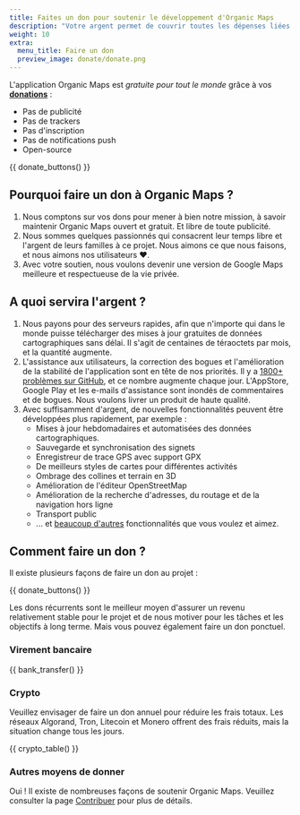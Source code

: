 ```yaml
---
title: Faites un don pour soutenir le développement d'Organic Maps
description: "Votre argent permet de couvrir toutes les dépenses liées au projet et nous motive à améliorer Organic Maps."
weight: 10
extra:
  menu_title: Faire un don
  preview_image: donate/donate.png
---
```


L'application Organic Maps est _gratuite pour tout le monde_ grâce à vos **[donations][stripe]** :

- Pas de publicité
- Pas de trackers
- Pas d'inscription
- Pas de notifications push
- Open-source

{{ donate_buttons() }}

## Pourquoi faire un don à Organic Maps ?

1. Nous comptons sur vos dons pour mener à bien notre mission, à savoir maintenir Organic Maps ouvert et gratuit.
   Et libre de toute publicité.
2. Nous sommes quelques passionnés qui consacrent leur temps libre et l'argent de leurs familles à ce projet.
   Nous aimons ce que nous faisons, et nous aimons nos utilisateurs ❤️.
3. Avec votre soutien, nous voulons devenir une version de Google Maps meilleure et respectueuse de la vie privée.

## A quoi servira l'argent ?

1. Nous payons pour des serveurs rapides, afin que n'importe qui dans le monde puisse télécharger des mises à jour gratuites de données cartographiques sans délai.
   Il s'agit de centaines de téraoctets par mois, et la quantité augmente.
2. L'assistance aux utilisateurs, la correction des bogues et l'amélioration de la stabilité de l'application sont en tête de nos priorités.
   Il y a [1800+ problèmes sur GitHub][github issues], et ce nombre augmente chaque jour.
   L'AppStore, Google Play et les e-mails d'assistance sont inondés de commentaires et de bogues. Nous voulons livrer un produit de haute qualité.
3. Avec suffisamment d'argent, de nouvelles fonctionnalités peuvent être développées plus rapidement, par exemple :
   - Mises à jour hebdomadaires et automatisées des données cartographiques.
   - Sauvegarde et synchronisation des signets
   - Enregistreur de trace GPS avec support GPX
   - De meilleurs styles de cartes pour différentes activités
   - Ombrage des collines et terrain en 3D
   - Amélioration de l'éditeur OpenStreetMap
   - Amélioration de la recherche d'adresses, du routage et de la navigation hors ligne
   - Transport public
   - ... et [beaucoup d'autres][github issues] fonctionnalités que vous voulez et aimez.

## Comment faire un don ?

Il existe plusieurs façons de faire un don au projet :

{{ donate_buttons() }}

Les dons récurrents sont le meilleur moyen d'assurer un revenu relativement stable pour le projet et de nous motiver pour les tâches et les objectifs à long terme. Mais vous pouvez également faire un don ponctuel.

### Virement bancaire

{{ bank_transfer() }}

### Crypto

Veuillez envisager de faire un don annuel pour réduire les frais totaux. Les réseaux Algorand, Tron, Litecoin et Monero offrent des frais réduits, mais la situation change tous les jours.

{{ crypto_table() }}

### Autres moyens de donner

Oui ! Il existe de nombreuses façons de soutenir Organic Maps. Veuillez consulter la page [Contribuer](@/contribute/index.fr.md) pour plus de détails.

[stripe]: https://donate.organicmaps.app/ "Faire un don via Stripe"
[github issues]: https://github.com/organicmaps/organicmaps/issues "GitHub Issues"
